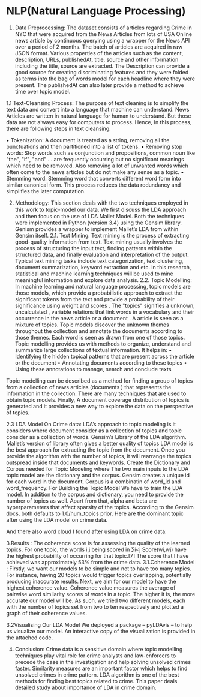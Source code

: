 # NLP(Natural Language Processing)

1. Data Preprocessing: The dataset consists of articles regarding Crime in NYC that were acquired from the News Articles from lots of USA Online news article by continuous querying using a wrapper for the News API over a period of 2 months.
           The batch of articles are acquired in raw JSON format. Various properties of the articles such as the content, description, URLs, publishedAt, title, source and other information including the title, source are extracted. The Description can provide a good source for creating discriminating features and they were folded as terms into the bag of words model for each headline where they were present. The publishedAt can also later provide a method to achieve time over topic model.

1.1	Text-Cleansing Process: The purpose of text cleaning is to simplify the text data and convert into a language that machine can understand. News Articles are written in natural language for human to understand. But those data are not always easy for computers to process. Hence, In this process, there are following steps in text cleansing:

•	Tokenization: A document is treated as a string, removing all the punctuations and then
partitioned into a list of tokens.
•	Removing stop words: Stop words such as conjunction and propositions, common noun like "the", "if", "and" ... are frequently occurring but no significant meanings which need to be removed. Also removing a lot of unwanted words which often come to the news articles but do not make any sense as a topic.
•	Stemming word: Stemming word that converts different word form into similar canonical
form. This process reduces the data redundancy and simplifies the later computation.

2. Methodology: This section deals with the two techniques employed in this work to topic-model our data. We ﬁrst discuss the LDA approach and then focus on the use of LDA Mallet Model. Both the techniques were implemented in Python (version 3.4) using the Gensim library. Genism provides a wrapper to implement Mallet’s LDA from within Gensim itself.
2.1. Text Mining: Text mining is the process of extracting good-quality information from text. Text mining usually involves the process of structuring the input text, finding patterns within the structured data, and finally evaluation and interpretation of the output. Typical text mining tasks include text categorization, text clustering, document summarization, keyword extraction and etc. In this research, statistical and machine learning techniques will be used to mine meaningful information and explore data analysis.
2.2. Topic Modelling: In machine learning and natural language processing, topic models are those  models, which provide a probabilistic approach to extract the significant tokens from the text and provide a probability of their significance using weight and scores . The "topics" signifies a unknown,  uncalculated , variable relations that link words in a vocabulary and their occurrence in the news article or a document . A article  is seen as a mixture of topics. Topic models discover the unknown themes throughout the collection and annotate the documents according to those themes. Each word is seen as drawn from one of those topics. Topic modelling provides us with methods to organize, understand and summarize large collections of textual information. It helps in:
•	Identifying the  hidden topical patterns that are present across the article or the document
•	Annotating documents according to these topics
•	Using these annotations to manage, search and conclude texts

Topic modelling can be described as a method for finding a group of topics  from a collection of news articles (documents ) that represents the information in the collection. 
There are many techniques that are used to obtain topic models. Finally, A document coverage distribution of topics is generated and it provides a new way to explore the data on the perspective of topics.
                                   

2.3 LDA Model On Crime data: LDA’s approach to topic modeling is it considers where document consider as a collection of topics and topic consider as a collection of words.
Gensim’s Library of the LDA algorithm. Mallet’s version of library often gives a better quality of topics LDA model is the best approach for extracting the topic from the document. Once you provide the algorithm with the number of topics, it will rearrange the topics outspread inside that documents and keywords. Create the Dictionary and Corpus needed for Topic Modeling where The two main inputs to the LDA topic model are the dictionary and the corpus. Gensim creates a unique id for each word in the document. Corpus is a combinatin of word_id and word_frequency.
For Building the Topic Model We have to train the LDA model. In addition to the corpus and dictionary, you need to provide the number of topics as well.
       Apart from that, alpha and beta are hyperparameters that affect sparsity of the topics. According to the Gensim docs, both defaults to 1.0/num_topics prior.
           Here are the dominant topic after using the LDA model on crime data.
 
       
And there also word cloud I found after using LDA on crime data:












3.Results : The coherence score is for assessing the quality of the learned topics. For one topic, the words i,j being scored in ∑i<j Score(wi,wj) have the highest probability of occurring for that topic.[7] The score that I have achieved was approximately 53% from the crime data.
3.1.Coherence Model : Firstly, we want our models to be simple and not to have too many topics. For instance, having 20 topics would trigger topics overlapping, potentially producing inaccurate results. 
                      Next, we aim for our model to have the highest coherence value. Coherence value measures the average of pairwise word similarity scores of words in a topic. The higher it is, the more accurate our model will be. As such, we tried two different models, each with the number of topics set from two to ten respectively and plotted a graph of their coherence values.
 

3.2Visualising Our LDA Model 
We deployed a package – pyLDAvis – to help us visualize our model. An interactive copy of the visualization is provided in the attached code. 
 
 
 


4. Conclusion:
Crime data is a sensitive domain where topic modelling techniques play vital role for crime analysts and law-enforcers to precede the case in the investigation and help solving unsolved crimes faster. Similarity measures are an important factor which helps to find unsolved crimes in crime pattern. LDA algorithm is one of the best methods for finding best topics related to crime. This paper deals detailed study about importance of LDA in crime domain.

